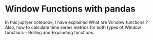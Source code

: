 # Window Functions with pandas

In this juptyer notebook, I have explained What are Window functions ? Also, how to calculate time series metrics for both types of Window functions - Rolling and Expanding functions.
